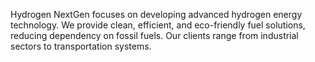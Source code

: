 Hydrogen NextGen focuses on developing advanced hydrogen energy technology. We provide clean, efficient, and eco-friendly fuel solutions, reducing dependency on fossil fuels. Our clients range from industrial sectors to transportation systems.
